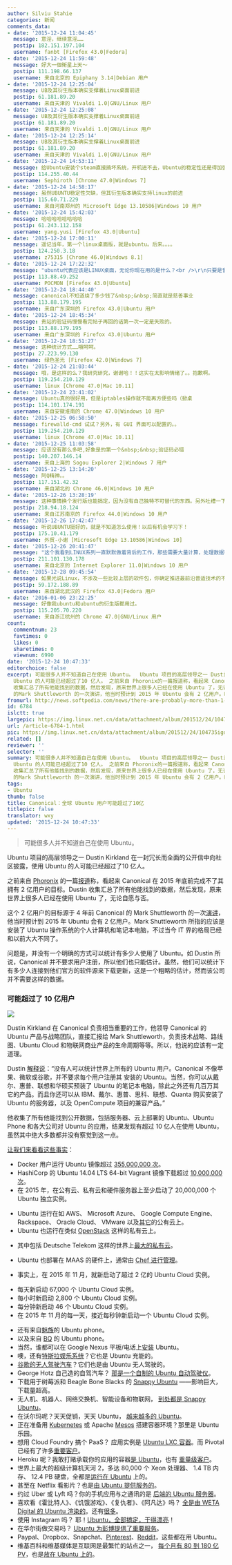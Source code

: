 ```yaml
---
author: Silviu Stahie
categories: 新闻
comments_data:
- date: '2015-12-24 11:04:45'
  message: 意淫，继续意淫……
  postip: 182.151.197.104
  username: fanbt [Firefox 43.0|Fedora]
- date: '2015-12-24 11:59:48'
  message: 好大一個衛星上天～
  postip: 111.198.66.137
  username: 来自北京的 Epiphany 3.14|Debian 用户
- date: '2015-12-24 12:25:04'
  message: UB及其衍生版本确实支撑着Linux桌面前进
  postip: 61.181.89.20
  username: 来自天津的 Vivaldi 1.0|GNU/Linux 用户
- date: '2015-12-24 12:25:08'
  message: UB及其衍生版本确实支撑着Linux桌面前进
  postip: 61.181.89.20
  username: 来自天津的 Vivaldi 1.0|GNU/Linux 用户
- date: '2015-12-24 12:25:14'
  message: UB及其衍生版本确实支撑着Linux桌面前进
  postip: 61.181.89.20
  username: 来自天津的 Vivaldi 1.0|GNU/Linux 用户
- date: '2015-12-24 14:53:11'
  message: 给Ubuntu安装个steam直接搞坏系统，开机进不去，Ubuntu的稳定性还是得加强啊。
  postip: 114.255.40.44
  username: Sephiroth [Chrome 47.0|Windows 7]
- date: '2015-12-24 14:58:17'
  message: 虽然UBUNTU稳定性欠缺，但其衍生版本确实支持linux的前进
  postip: 115.60.71.229
  username: 来自河南郑州的 Microsoft Edge 13.10586|Windows 10 用户
- date: '2015-12-24 15:42:03'
  message: 哈哈哈哈哈哈哈哈
  postip: 61.243.112.158
  username: yang.yusi [Firefox 43.0|Ubuntu]
- date: '2015-12-24 17:00:11'
  message: 遥记当年，第一个linux桌面版，就是ubuntu。后来。。。。
  postip: 124.250.3.18
  username: z75315 [Chrome 46.0|Windows 8.1]
- date: '2015-12-24 17:22:32'
  message: "ubuntu代表应该是LINUX桌面，无论你现在用的是什么？<br />\r\n只要是曾经用过UBUNTU一个月～"
  postip: 113.88.49.252
  username: POCMON [Firefox 43.0|Ubuntu]
- date: '2015-12-24 18:44:40'
  message: canonical不知道烧了多少钱了&nbsp;&nbsp;简直就是慈善事业
  postip: 113.88.179.195
  username: 来自广东深圳的 Firefox 43.0|Ubuntu 用户
- date: '2015-12-24 18:45:34'
  message: 贵站的验证码慢慢看完帖子再回的话第一次一定是失败的。
  postip: 113.88.179.195
  username: 来自广东深圳的 Firefox 43.0|Ubuntu 用户
- date: '2015-12-24 18:51:27'
  message: 这种统计方式……哦呵呵。
  postip: 27.223.99.130
  username: 绿色圣光 [Firefox 42.0|Windows 7]
- date: '2015-12-24 21:03:44'
  message: 哦，是这样的么？我研究研究，谢谢哈！！这实在太影响情绪了。。抱歉啊。
  postip: 119.254.210.129
  username: linux [Chrome 47.0|Mac 10.11]
- date: '2015-12-24 23:41:02'
  message: Ubuntu真的很好用，但是iptables操作就不能再方便些吗（掀桌
  postip: 114.101.174.191
  username: 来自安徽淮南的 Chrome 47.0|Windows 10 用户
- date: '2015-12-25 06:58:50'
  message: firewalld-cmd 试试？另外，有 GUI 界面可以配置的。。
  postip: 119.254.210.129
  username: linux [Chrome 47.0|Mac 10.11]
- date: '2015-12-25 11:03:58'
  message: 应该没有那么多吧,好象是的第一个&nbsp;&nbsp;验证码必错
  postip: 140.207.146.14
  username: 来自上海的 Sogou Explorer 2|Windows 7 用户
- date: '2015-12-25 13:14:20'
  message: 阿Q精神。。
  postip: 117.151.42.32
  username: 来自湖北的 Chrome 46.0|Windows 10 用户
- date: '2015-12-26 13:28:19'
  message: 这种事情换个发行版也能搞定，因为没有自己独特不可替代的东西。另外吐槽一下 第一个验证码真的有问题...
  postip: 218.94.18.124
  username: 来自江苏南京的 Firefox 44.0|Windows 10 用户
- date: '2015-12-26 17:42:47'
  message: 听说UBUNTU挺好的，就是不知道怎么使用！以后有机会学习下！
  postip: 175.10.41.179
  username: 外贸-小谢 [Microsoft Edge 13.10586|Windows 10]
- date: '2015-12-26 20:41:47'
  message: "这个我看到LINUX系列一直默默做着背后的工作，那些需要大量计算，处理数据等工作，我喜欢Ubuntu,但是桌面使用上还是体验不好<br />\r\n其实我觉的做好自己的工作就是最好的，Ubuntu有些入魔了"
  postip: 211.101.130.178
  username: 来自北京的 Internet Explorer 11.0|Windows 10 用户
- date: '2015-12-28 09:45:54'
  message: 如果光说Linux，不涉及一些比较上层的软件包，你确定推进最前沿普适技术的不是Redhat和Fedora吗？
  postip: 59.172.188.89
  username: 来自湖北武汉的 Firefox 43.0|Fedora 用户
- date: '2016-01-06 23:22:25'
  message: 好像我ubuntu和ubuntu的衍生版都用过。
  postip: 115.205.70.220
  username: 来自浙江杭州的 Chrome 47.0|GNU/Linux 用户
count:
  commentnum: 23
  favtimes: 0
  likes: 0
  sharetimes: 0
  viewnum: 6990
date: '2015-12-24 10:47:33'
editorchoice: false
excerpt: 可能很多人并不知道自己在使用 Ubuntu。  Ubuntu 项目的高层领导之一 Dustin Kirkland 在一封冗长而全面的公开信中向社区披露，使用
  Ubuntu 的人可能已经超过了10 亿人。 之前来自 Phoronix的一篇报道称，看起来 Canonical 在 2015 年底前完成不了其拥有 2 亿用户的目标。Dustin
  收集汇总了所有他能找到的数据，然后发现，原来世界上很多人已经在使用 Ubuntu 了，无论自愿与否。 这个 2 亿用户的目标源于 4 年前 Canonical
  的Mark Shuttleworth 的一次演讲，他当时预计到 2015 年 Ubuntu 会有 2 亿用户。Mark Shuttleworth 所指的应该是安
fromurl: http://news.softpedia.com/news/there-are-probably-more-than-1-billion-ubuntu-users-canonical-lead-explains-498035.shtml
id: 6784
islctt: true
largepic: https://img.linux.net.cn/data/attachment/album/201512/24/104735igdxheyax6zjx6og.jpg
url: /article-6784-1.html
pic: https://img.linux.net.cn/data/attachment/album/201512/24/104735igdxheyax6zjx6og.jpg.thumb.jpg
related: []
reviewer: ''
selector: ''
summary: 可能很多人并不知道自己在使用 Ubuntu。  Ubuntu 项目的高层领导之一 Dustin Kirkland 在一封冗长而全面的公开信中向社区披露，使用
  Ubuntu 的人可能已经超过了10 亿人。 之前来自 Phoronix的一篇报道称，看起来 Canonical 在 2015 年底前完成不了其拥有 2 亿用户的目标。Dustin
  收集汇总了所有他能找到的数据，然后发现，原来世界上很多人已经在使用 Ubuntu 了，无论自愿与否。 这个 2 亿用户的目标源于 4 年前 Canonical
  的Mark Shuttleworth 的一次演讲，他当时预计到 2015 年 Ubuntu 会有 2 亿用户。Mark Shuttleworth 所指的应该是安
tags:
- Ubuntu
thumb: false
title: Canonical：全球 Ubuntu 用户可能超过了10亿
titlepic: false
translator: wxy
updated: '2015-12-24 10:47:33'
---
```



> 
> 可能很多人并不知道自己在使用 Ubuntu。
> 
> 
> 


Ubuntu 项目的高层领导之一 Dustin Kirkland 在一封冗长而全面的公开信中向社区披露，使用 Ubuntu 的人可能已经超过了10 亿人。


之前来自 [Phoronix](https://www.phoronix.com/scan.php?page=news_item&px=Ubuntu-No-200-Million-Users) 的一篇[报道](/article-6773-1.html)称，看起来 Canonical 在 2015 年底前完成不了其拥有 2 亿用户的目标。Dustin 收集汇总了所有他能找到的数据，然后发现，原来世界上很多人已经在使用 Ubuntu 了，无论自愿与否。


这个 2 亿用户的目标源于 4 年前 Canonical 的 Mark Shuttleworth 的一次[演讲](http://www.phoronix.com/scan.php?page=news_item&px=2015-200-Million-Goal-Retro)，他当时预计到 2015 年 Ubuntu 会有 2 亿用户。Mark Shuttleworth 所指的应该是安装了 Ubuntu 操作系统的个人计算机和笔记本电脑，不过当今 IT 界的格局已经和以前大大不同了。


问题是，并没有一个明确的方式可以统计有多少人使用了 Ubuntu。如 Dustin 所说，Canonical 并不要求用户注册，所以他们也只能估计。虽然，他们可以统计下有多少人连接到他们官方的软件源来下载更新，这是一个粗略的估计，然而该公司并不需要这样的数据。


### 可能超过了 10 亿用户


![](/data/attachment/album/201512/24/104735igdxheyax6zjx6og.jpg)


Dustin Kirkland 在 Canonical 负责相当重要的工作，他领导 Canonical 的 Ubuntu 产品与战略团队，直接汇报给 Mark Shuttleworth，负责技术战略、路线图、Ubuntu Cloud 和物联网商业产品的生命周期等等。所以，他说的应该有一定道理。


Dustin [解释说](http://blog.dustinkirkland.com/2015/12/more-people-use-ubuntu-than-anyone.html)：“没有人可以统计世界上所有的 Ubuntu 用户。Canonical 不像苹果、微软或谷歌，并不要求每个用户注册其 安装的 Ubuntu。当然，你可以从戴尔、惠普、联想和华硕买预装了 Ubuntu 的笔记本电脑，除此之外还有几百万其它的产品。而且你还可以从 IBM、戴尔、惠普、思科、联想、Quanta 购买安装了 Ubuntu 的服务器，以及 OpenCompute 项目的兼容产品。”


他收集了所有他能找到公开数据，包括服务器、云上部署的 Ubuntu、Ubuntu Phone 和各大公司对 Ubuntu 的应用，结果发现有超过 10 亿人在使用 Ubuntu，虽然其中绝大多数都并没有察觉到这一点。


[让我们来看看这些事实](http://blog.dustinkirkland.com/2015/12/more-people-use-ubuntu-than-anyone.html)：


* Docker 用户运行 Ubuntu 镜像超过 [355,000,000 次](https://hub.docker.com/search/?q=ubuntu&page=1&isAutomated=0&isOfficial=0&starCount=0&pullCount=0)。
* HashiCorp 的 Ubuntu 14.04 LTS 64-bit Vagrant 镜像下载超过 [10,000,000 次](https://atlas.hashicorp.com/boxes/search?utm_source=vagrantcloud.com&vagrantcloud=1)。
* 在 2015 年，在公有云、私有云和硬件服务器上至少启动了 20,000,000 个 Ubuntu 独立实例。
+ Ubuntu 运行在如 AWS、 Microsoft Azure、 Google Compute Engine、 Rackspace、 Oracle Cloud、 VMware 以及[其它](http://partners.ubuntu.com/programmes/public-cloud)的公有云上。
+ Ubuntu 也运行在类似 [OpenStack](https://insights.ubuntu.com/2015/10/28/news-from-the-summit-ubuntu-extends-lead-in-openstack/) 这样的私有云上。
- 其中包括 Deutsche Telekom 这样的世界上[最大的私有云](https://www.openstack.org/assets/survey/Public-User-Survey-Report.pdf)。

+ Ubuntu 也部署在 MAAS 的硬件上，通常由 [Chef 进行管理](https://insights.ubuntu.com/2015/04/14/chef-an-automation-story-with-a-bare-metal-soundtrack/)。

* 事实上，在 2015 年 11 月，就新启动了超过 2 亿的 Ubuntu Cloud 实例。
+ 每天新启动 67,000 个 Ubuntu Cloud 实例。
+ 每小时新启动 2,800 个 Ubuntu Cloud 实例。
+ 每分钟新启动 46 个 Ubuntu Cloud 实例。
+ 在 2015 年 11 月的每一天，接近每秒钟新启动一个 Ubuntu Cloud 实例。

* 还有来自[魅族](http://www.meizu.com/en/ubuntu/features.html)的 Ubuntu phone。
* 以及来自 [BQ](https://store.bq.com/en/ubuntu-edition-e5/) 的 Ubuntu phone。
* 当然，谁都可以在 Google Nexus 平板/电话上[安装](https://wiki.ubuntu.com/Touch/Install) Ubuntu。
* 噢，还有[特斯拉娱乐系统](http://www.autoblog.com/2014/04/12/tesla-model-s-owners-hack-their-cars-find-ubuntu/)？它也是 Ubuntu 充能的。
* [谷歌的无人驾驶汽车](https://www.linux.com/news/embedded-mobile/mobile-linux/737295-linux-leads-self-driving-car-movement)？它们也是由 Ubuntu 无人驾驶的。
* George Hotz 自己造的自驾汽车？ [那是一个自制的 Ubuntu 自动驾驶仪](http://www.bloomberg.com/features/2015-george-hotz-self-driving-car/)。
* 下载用于树莓派和 Beagle Bone Blacks 的 [Snappy Ubuntu](https://developer.ubuntu.com/en/snappy/start/raspberry-pi-2/) ——影响巨大，下载量超高。
* 无人机、机器人、网络交换机、智能设备和物联网， [到处都是 Snappy Ubuntu](http://www.ubuntu.com/internet-of-things)。
* 在沃尔玛呢？天天促销，天天 Ubuntu， [越来越多的 Ubuntu](http://www.zdnet.com/article/walmart-relies-on-openstack/)。
* 正在准备用 [Kubernetes](https://github.com/kubernetes/kubernetes/blob/master/docs/getting-started-guides/ubuntu.md) 或 Apache [Mesos](http://mesos.apache.org/gettingstarted/) 搭建容器环境？那里是 Ubuntu 乐园。
* 想用 Cloud Foundry 搞个 PaaS？ 应用实例是 [Ubuntu LXC 容器](https://bosh.cloudfoundry.org/docs/stemcell.html)。而 Pivotal 已经有了许多[重要客户](http://pivotal.io/customers)。
* Heroku 呢？我敢打赌承载你的应用的容器[是 Ubuntu](https://devcenter.heroku.com/articles/stack)，也有 [重量级客户](https://www.heroku.com/customers)。
* 世界上最大的超级计算机天河 2，多达 80,000 个 Xeon 处理器、 1.4 TB 内存、 12.4 PB 硬盘，全都是[运行在 Ubuntu](https://www.linux.com/news/enterprise/high-performance/147-high-performance/840542-tianhe-2-most-powerful-supercomputer-in-the-world-runs-ubuntu) 上的。
* 甚至在 Netflix 看影片？也是[由 Ubuntu 提供服务的](https://insights.ubuntu.com/2015/08/11/how-netflix-tunes-ubuntu-on-ec2/)。
* 约过 Uber 或 Lyft 吗？你的手机应用与之通讯的是 [后端的 Ubuntu 服务器](https://careers-uber.icims.com/jobs/16178/production-engineer---infrastructure/job)。
* 喜欢看《霍比特人》、《饥饿游戏》、《复仇者》、《阿凡达》吗？ [全是由 WETA Digital 的 Ubuntu 渲染的](http://blog.dustinkirkland.com/2010/01/39000-core-ubuntu-cluster-renders.html)。还有[很多](https://www.wetafx.co.nz/features)。
* 使用 Instagram 吗？ 耶！[Ubuntu，全部搞定，干得漂亮](http://instagram-engineering.tumblr.com/post/13649370142/what-powers-instagram-hundreds-of-instances)！
* 在华尔街做交易吗？ [Ubuntu 为彭博提供了重要服务](http://www.canonical.com/services)。
* Paypal、Dropbox、Snapchat、[Pinterest](https://engineering.pinterest.com/blog/building-pinterest-cloud)、[Reddit](http://www.redditblog.com/2012/01/january-2012-state-of-servers.html)，这些都在用 Ubuntu。
* 维基百科和维基媒体是互联网是最繁忙的站点之一， [每个月有 80 到 180 亿 PV](https://stats.wikimedia.org/EN/TablesPageViewsMonthly.htm)，也是[放在 Ubuntu 上的](https://meta.wikimedia.org/wiki/Wikimedia_servers)。